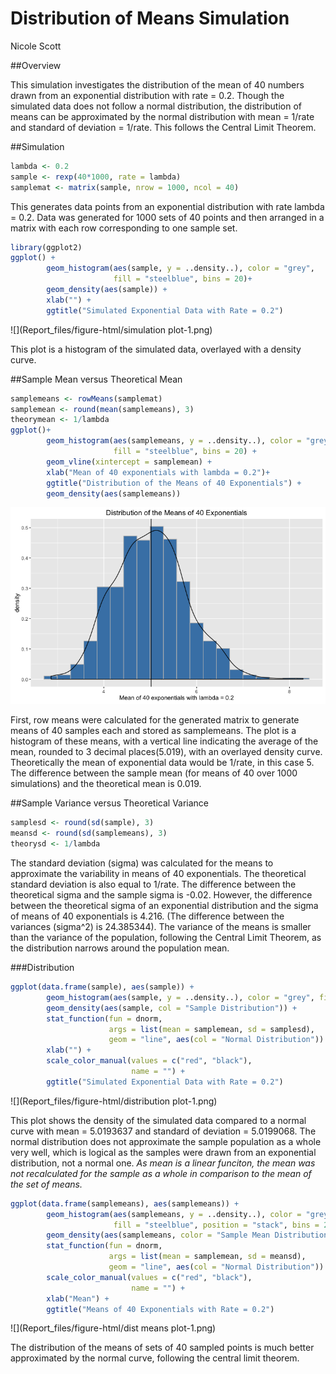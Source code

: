 # Distribution of Means Simulation
Nicole Scott  




##Overview

This simulation investigates the distribution of the mean of 40 numbers drawn
from an exponential distribution with rate = 0.2.  Though the simulated data
does not follow a normal distribution, the distribution of means can be 
approximated by the normal distribution with mean = 1/rate and standard of
deviation = 1/rate.  This follows the Central Limit Theorem.

##Simulation


```r
lambda <- 0.2
sample <- rexp(40*1000, rate = lambda)
samplemat <- matrix(sample, nrow = 1000, ncol = 40)
```

This generates data points from an exponential distribution with rate lambda = 
0.2.  Data was generated for 1000 sets of 40 points and then arranged in 
a matrix with each row corresponding to one sample set.


```r
library(ggplot2)
ggplot() +
        geom_histogram(aes(sample, y = ..density..), color = "grey",
                       fill = "steelblue", bins = 20)+
        geom_density(aes(sample)) +
        xlab("") +
        ggtitle("Simulated Exponential Data with Rate = 0.2")
```

![](Report_files/figure-html/simulation plot-1.png)<!-- -->

This plot is a histogram of the simulated data, overlayed with a density curve.

##Sample Mean versus Theoretical Mean


```r
samplemeans <- rowMeans(samplemat)
samplemean <- round(mean(samplemeans), 3)
theorymean <- 1/lambda
ggplot()+
        geom_histogram(aes(samplemeans, y = ..density..), color = "grey", 
                       fill = "steelblue", bins = 20) +
        geom_vline(xintercept = samplemean) +
        xlab("Mean of 40 exponentials with lambda = 0.2")+
        ggtitle("Distribution of the Means of 40 Exponentials") +
        geom_density(aes(samplemeans))
```

![](Report_files/figure-html/means-1.png)<!-- -->

First, row means were calculated for the generated matrix to generate means of
40 samples each and stored as samplemeans.  The plot is a histogram of these 
means, with a vertical line indicating the average of the mean, rounded to 3 
decimal places(5.019), with an overlayed density curve. Theoretically 
the mean of exponential data would be 1/rate, in this case 5.  The 
difference between the sample mean (for means of 40 over 1000 simulations) and 
the theoretical mean is 0.019.

##Sample Variance versus Theoretical Variance


```r
samplesd <- round(sd(sample), 3)
meansd <- round(sd(samplemeans), 3)
theorysd <- 1/lambda
```

The standard deviation (sigma) was calculated for the means to approximate the 
variability in means of 40 exponentials. The theoretical standard deviation 
is also equal to 1/rate.  The difference between the theoretical sigma and the 
sample sigma is -0.02.  However, the difference between 
the theoretical sigma of an exponential distribution and the sigma of means of 
40 exponentials is 4.216.  (The difference between the 
variances (sigma^2) is 24.385344).  The variance of the means
is smaller than the variance of the population, following the Central Limit 
Theorem, as the distribution narrows around the population mean.


###Distribution


```r
ggplot(data.frame(sample), aes(sample)) +
        geom_histogram(aes(sample, y = ..density..), color = "grey", fill = "steelblue", position = "stack", bins = 20)+
        geom_density(aes(sample, col = "Sample Distribution")) +
        stat_function(fun = dnorm, 
                      args = list(mean = samplemean, sd = samplesd), 
                      geom = "line", aes(col = "Normal Distribution")) + 
        xlab("") +
        scale_color_manual(values = c("red", "black"), 
                           name = "") +
        ggtitle("Simulated Exponential Data with Rate = 0.2")
```

![](Report_files/figure-html/distribution plot-1.png)<!-- -->

This plot shows the density of the simulated data compared to a normal curve
with mean = 5.0193637 and standard of deviation = 5.0199068. The 
normal distribution does not approximate the sample population as a whole very 
well, which is logical as the samples were drawn from an exponential 
distribution, not a normal one. *As mean is a linear funciton, the mean was not
recalculated for the sample as a whole in comparison to the mean of the set of 
means.*


```r
ggplot(data.frame(samplemeans), aes(samplemeans)) +
        geom_histogram(aes(samplemeans, y = ..density..), color = "grey", 
                       fill = "steelblue", position = "stack", bins = 20) +
        geom_density(aes(samplemeans, color = "Sample Mean Distribution")) +
        stat_function(fun = dnorm, 
                      args = list(mean = samplemean, sd = meansd), 
                      geom = "line", aes(col = "Normal Distribution")) + 
        scale_color_manual(values = c("red", "black"),
                           name = "") +
        xlab("Mean") +
        ggtitle("Means of 40 Exponentials with Rate = 0.2")
```

![](Report_files/figure-html/dist means plot-1.png)<!-- -->

The distribution of the means of sets of 40 sampled points is much better 
approximated by the normal curve, following the central limit theorem.  
